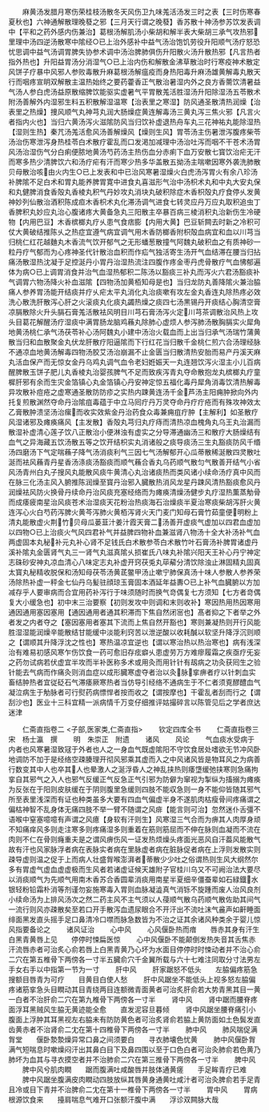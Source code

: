 <!-- { "loadSidebar": true } -->
　　麻黄汤发腊月寒伤荣桂枝汤散冬天风伤卫九味羗活汤发三时之表【三时伤寒春夏秋也】六神通解散理晚蕟之邪【三月天行谓之晚蕟】香苏散十神汤参苏饮发表调中【平和之药外感内伤兼治】葛根汤解肌汤小柴胡和解半表大柴胡三承气攻热邪里理中汤四逆汤散寒中隂经○已上治外感补中益气汤治饱饥劳役升阳顺气汤疗怒恐忧思调中益气汤调胃脾失协参术调中汤治脾肺俱伤升阳散火汤升散热邪【凡言热者指外热也】升阳益胃汤分消湿气○已上治内伤和解散金沸草散治时行寒疫神术散定风饼子疗暴中风邪人参败毒散升麻葛根汤解瘟疫而身热阳毒升麻汤雄黄解毒丸散天行而咽疼宣眀双解散主温热始终之要药藿香正气散治暑湿内外之良方香薷饮清暑益气汤人参白虎汤益原散缩脾饮能驱实虚暑气平胃散羗活胜湿汤升阳除湿汤五苓散术附汤善解外内湿邪生料五积散解湿温寒【治表里之寒湿】防风通圣散清热润燥【治表里之热燥】捜风顺气丸神芎丸润大肠燥症黄连解毒汤三黄丸泻三焦火邪【凡言火者指内火也】当归六黄汤泻火滋隂防风当归饮补虚退热舟车丸三花神祐丸能除湿热【湿则生热】秦芁汤羗活愈风汤善解燥风【燥则生风】胃苓汤主伤暑泄泻腹疼柴苓汤治伤寒泄泻身热桂苓白术散疗霍乱而口发渇加减理中汤治吐泻而咽不干苍术汤胃风汤治湿伤气分白痢便脓地黄汤芍药汤主热伤血分赤痢下血万安散七寳饮治疟无汗而寒多热少清脾饮六和汤疗疟有汗而寒少热多华盖散五拗汤主喘嗽因寒外袭洗肺散贝母散治咳由火内生○已上发表和中已治风寒暑湿燥火白虎汤泻胃火有余八珍汤补脾隂不足白术和胃丸能养脾胃寛中进食丸喜滋形气治中汤枳术丸和中丸大安丸保和丸健脾消食香殻丸香棱丸积气丹妙攻丸消块丸破积除症木香枳殻丸疗食停乆发黄神妙列仙散治酒积陈成疸木香枳术丸化滞汤调气进食七转灵应丹万应丸取积追虫丁香脾积丸妙应丸治心腹诸疼大黄备急丸三阳散主卒暴百病三棱消积丸治新伤生冷硬物【内用巴豆】木香槟榔丸疗乆患气食痞膨【内用大黄】巴豆斩闗去时新之冷积可仗大黄破结推陈乆之热症宜遵气病宜调气用木香防榔香附枳殻血病宜和血以川芎当归桃仁红花越麯丸木香流气饮开郁气之无形蟠葱散撞气阿魏丸破积血之有质神砂一粒丹疗气郁而为心疼神圣代针散治血积而作疝气独活寄生汤开气血结滞在腰当归拈痛汤散湿热沈凝于足控涎丹小胃丹治湿热流注四腹作疼金枣丹虎骨散疗气血怫郁遍体为病○已上调胃消食并治气血湿热郁积二陈汤以豁痰三补丸而泻火六君汤豁痰补气调胃六物汤降火补血滋隂【四物汤加黄栢知母是也】当归龙防丸善降隂火兼治脇痛人参养胃汤能开结痰并疗乆疟太平丸消化丸治痰嗽有攻左金丸香连丸除热疼必效洗心散洗肝散泻心肝之火滚痰丸化痰丸蠲热燥之痰四七汤黒锡丹开痰结心胸清空膏凉膈散除火升头膈石膏羗活散袪风明目川芎石膏汤泻火定川芎茶调散治风热上攻头目葛花解醒汤疗湿痰中满胃肠龙脑鸡蘓丸除肺心虚烦人参泻肺汤散胸膈实火犀角地黄汤桃仁承气汤茯苓补心汤阿魏丸小建中汤治火载血而上出当归承气汤瑞竹蒲黄散当归和血散聚金丸伏龙肝散疗阳逼隂而下行红花当归散千金桃仁煎六合汤理经脉不通凉血地黄汤解毒四物汤胶艾汤治崩漏不止金匮当归散清热安胎而易产丹溪天麻丸活血保产而无惊女金丹乌鸡丸调气血令老妇姙娠天一丸连翘饮泻火湿主小儿百病醒脾散玉饼子肥儿丸香棱丸治婴孩脾气不足而致疾泻青丸夺命散抱龙丸槟榔丸疗童樨肝邪有余而生灾金箔镇心丸金箔镇心丹安神定惊五福化毒丹犀角消毒饮清热解毒异攻散补痘疮之虚寒通圣散防防疹之实热内踈黄连汤千金芦汤主阳痈肿掀向外内托复煎散渊然夺命丹治隂疽毒蕴于中立马囘疔丹万灵夺命丹疗疔疮而有殊攻神效太乙膏散肿溃坚汤治瘰而收实效紫金丹治药食众毒兼痈疽疔肿【主解利】如圣散疗风湿诸邪及瘫痪痛风【主发散】香殻丸芎归丸疗痔而清热凉血槐角丸乌王丸治漏而散湿补虚清心莲子饮八正散治小便淋浊有虚实之分导滞通幽汤三和散疗大肠燥结有血气之异海藏五饮汤散五等之饮开结枳实丸消诸般之痰导痰汤三生丸豁痰防风千缗汤四磨汤下气定喘蘓子降气汤消痰利气三因七气汤解郁开心瓜蒂散稀涎散四灵散吐涎而袪风蘓青丹星香汤涤痰汤豁痰而顺气蘓合香丸乌药顺气散匀气散善开结气小省风汤青州白丸子搜风丸能散风痰牛黄清心丸治诸痰热而类风诸小续命汤疗真中风而在脉三化汤主风入腑推陈润燥至寳丹治邪入臓散热消风龙星丹踈风清热豁痰愈风丹润燥袪风防火换骨丹续命丹治风痰充塞经络而为瘫痪清燥汤健步丸疗湿热薫蒸觔骨而成痿疲南星治风痰苍术治湿痰天花粉治热痰海石治燥痰半夏治寒痰柴胡泻肝火黄连泻心火白芍药泻脾火黄芩泻肺火黄栢泻肾火天门麦门知母石膏竹茹童便明粉上清丸能散虚火荆竹贝母瓜蒌韮汁姜汁霞天膏二汤善开虚痰气虚加以四君血虚加以四物○已上治痰火气风四君补气并益脾四物补血兼滋肾八物汤十全大补汤补气血两虚固本丸秘补元丸补心肾不足钱氏白术散参苓白术散竹叶石膏汤补脾胃诸虚丹溪补隂丸金匮肾气丸三一肾气丸滋真隂乆损崔氏八味丸补隂兴阳天王补心丹宁神定志硃砂安神丸凉血清心八味定志丸补虚开窍茯兎丸荜薢分清饮除浊止淋固精丸固真太寳丸秘精收脱保和汤知母茯苓汤黄茋鳖甲汤止嗽宁肺保真汤十味人参散人参养荣汤除热补虚一秤金七仙丹乌髪驻顔琼玉膏固本酒延年益夀○已上补气血臓腑以方加减存乎人要审病而合宜用药补泻行于味须随时而换气竒偶复七方须知【七方者竒偶复大小缓急也】初中末三治要察【初则发攻中则调和末则收补】寒因热用热因寒用通因通用塞因塞用【通因通用者通其积滞而下焦自然闭宻也】髙者抑之下者举之外者发之内者夺之【塞因塞用者塞其下流而上焦自然开豁也】寒则兼凝热则开行风能胜湿湿能润燥辛能散结甘能缓中淡能利窍苦以泄逆酸以收耗醎以软坚升降浮沉则顺之【谓顺其升降浮沈之性也】寒热温凉宜逆也【谓以寒治热以热治寒也】病有浅深治有难易初感风寒乍伤饮食一药可愈旧存痃癖乆患虚劳万方难瘳履霜之疾亟疗旡妄之药勿试病若伏虚宜半攻而半补医称多术或用灸而用针针有刼病之功灸获囘生之验针能去气病而作痛灸则消血症以成形臓寒虚夺者治以灸脉挛痹者疗以针刺血实畜结肿热者宜従砭石气滞痿厥寒热者当仿导引经络不通病生于不仁者须覔醪醴血气凝泣病生于觔脉者可行熨药病慓悍者按而收之【谓按摩也】干霍乱者刮而行之【谓刮沙也】医业十三科宜精一派病情千万变仔细推评姑撮碎言以陈管见后之学者庶达迷津








　　仁斋直指卷二
<子部,医家类,仁斋直指>
　　钦定四库全书
　　仁斋直指卷三　　　　　宋　杨士瀛　撰
　　明　朱崇正　附遗
　　诸风
　　风论
　　气血痰水受病于内者也风寒暑湿致冦于外者也人之一身血气既虚隂阳不守饮食居处嗜欲无节冲风卧地调防不加于是经络空疎腠理开彻风邪乘其虚而入之中风诸风皆是物耳风之为病善行数变其中人也卒其人也晕激人之涎浮昏人之神乱挟热则痿墯缓弛挟寒则急痛拘挛自其邪气之入人也邪气反缓正气反急正气引邪为防僻为窜视为掣纵为搐搦为瘫痪为反张在于阳则皮肤缓在于阴则腹里急缓则四肢不能収急则一身不能仰皆随其邪气所至表里浅深而有证也种类虽多大要有四血气偏虚半身不遂肌肉枯瘦骨间疼痛谓之偏枯神智不乱身体无痛四肢不举一臂不随谓之风痱【能言则可治】忽然迷仆舌彊不语喉中窒塞噫噫有声谓之风癔【身软有汗则生】风寒湿三气合而为痹其人肉厚身顽不知痛痒风多则走注寒多则疼痛湿多则重着在筋则筋屈而不伸在脉则血凝而不流在肉则不仁在骨则癃重夫是之谓风痹伤风一证发热烦燥头疼面光恶风自汗葢风能散气故有汗也风家脉浮者病在表脉实者病在里脉虚者病在脏脉促者病在上浮则发散实则疎导虚则温之促于上而病人壮盛胷喉澎湃者蒂散少少吐之俗谓热则生风大纲然尔多有胃虚气虚血虚虚极而生风者若诸虚证候天雄附子官桂川乌又不可阙治法大要尽以消痰顺气为先顺气用南木香苏合香圆辈消痰用南星半夏细辛僵蚕辈如石緑鐡水银轻粉铅霜朴消等剂谨勿妄施寒毒入胃则血脉凝澁真气消铄不旋踵而废人治风良剂小续命汤为上排风汤次之然二药主风不主气须以人葠顺气散乌药顺气散佐助其间气一流行则风亦疎散矣至若口开手散泻血遗尿眼合不开汗出不流吐沫气麄声如鼾睡面绯面黑发直头摇手足口鼻清冷口噤而脉急数皆为不治之证其余诸风种类余于婴儿惊风指要备论之
　　诸风证治
　　心中风
　　心风偃卧热而瘖　　唇赤其身有汗生白黑青黄唇上见　　停停时悚扁医惊
　　心中风偃卧不能颠倒发热失音其舌焦赤汗流唇赤者可治炙心俞若唇上白黑青黄乃心坏为水面目停停时时悚动者并不治心俞二穴在第五椎骨下两傍各一寸半五臓俞穴千金翼所载与六十七难注同取分寸法男左手女右手以中指第一节为一寸
　　肝中风
　　肝家踞怒不低头　　左脇偏疼筋急搜额目唇青为可疗　　目黄目白使人愁
　　肝中风踞坐不能低头上视多怒左脇偏疼诸筋挛急头目瞤动其目青绕两目连额微青面黄者可治炙肝俞若大势青黑其目一黄一白者不治肝俞二穴在第九椎骨下两傍各一寸半
　　肾中风
　　肾中踞而腰脊疼　　面浮耳黑贼风生脇无黄迹能全愈　　直发泥容旦暮倾
　　肾中风踞坐腰脊痛引小腹面上浮肿其耳黑视左右脇未有防防黄色者可治炙肾俞若脇上黄防面如土色鬓发直齿黄赤者不治肾俞二冘在第十四椎骨下两傍各一寸半
　　肺中风
　　肺风喘促满胷堂　　偃卧漐漐燥异常口鼻之间须要白　　寻衣肺壊色忧黄
　　肺中风偃卧胷满气短喘息时嗽燥闷汗出其鼻白目下及鼻四围以至于口色白者可治灸肺俞若色黄乃肺坏为血其与寻衣摸空者并不治肺俞二穴在第三推骨下两傍各一寸半
　　脾中风
　　脾中风兮肌肉瞤　　踞而腹满吐咸酸唇并肢体通黄瘥　　手足眸青疗已难
　　脾中风踞坐腹满皮肉瞤动四肢放纵其唇黄身通黄吐咸汁者可治灸脾俞若手足青且冷或目下青并不治脾俞二冘在第十一椎骨下两傍各一寸半
　　胃中风
　　胃病根源饮食来　　擡肩喘息气难开口张额汗腹中满　　浮诊双闗脉大哉
